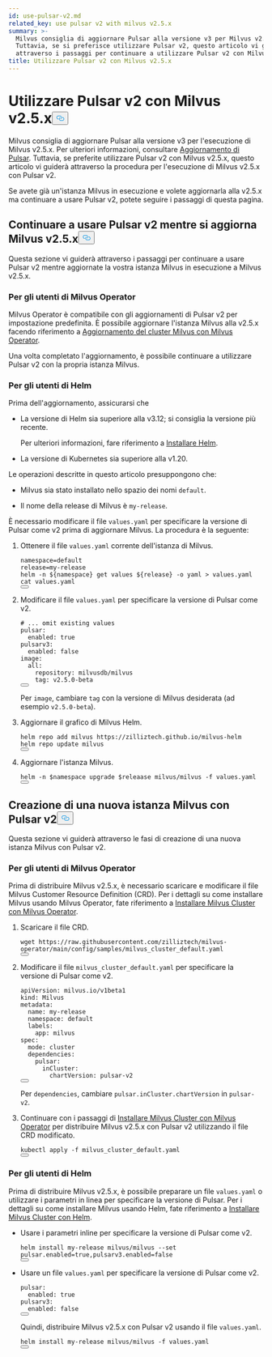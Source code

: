 ```yaml
---
id: use-pulsar-v2.md
related_key: use pulsar v2 with milvus v2.5.x
summary: >-
  Milvus consiglia di aggiornare Pulsar alla versione v3 per Milvus v2.5.x.
  Tuttavia, se si preferisce utilizzare Pulsar v2, questo articolo vi guiderà
  attraverso i passaggi per continuare a utilizzare Pulsar v2 con Milvus v2.5.x.
title: Utilizzare Pulsar v2 con Milvus v2.5.x
---
```

<h1 id="Use-Pulsar-v2-with-Milvus-v25x" class="common-anchor-header">Utilizzare Pulsar v2 con Milvus v2.5.x<button data-href="#Use-Pulsar-v2-with-Milvus-v25x" class="anchor-icon" translate="no">
      <svg translate="no"
        aria-hidden="true"
        focusable="false"
        height="20"
        version="1.1"
        viewBox="0 0 16 16"
        width="16"
      >
        <path
          fill="#0092E4"
          fill-rule="evenodd"
          d="M4 9h1v1H4c-1.5 0-3-1.69-3-3.5S2.55 3 4 3h4c1.45 0 3 1.69 3 3.5 0 1.41-.91 2.72-2 3.25V8.59c.58-.45 1-1.27 1-2.09C10 5.22 8.98 4 8 4H4c-.98 0-2 1.22-2 2.5S3 9 4 9zm9-3h-1v1h1c1 0 2 1.22 2 2.5S13.98 12 13 12H9c-.98 0-2-1.22-2-2.5 0-.83.42-1.64 1-2.09V6.25c-1.09.53-2 1.84-2 3.25C6 11.31 7.55 13 9 13h4c1.45 0 3-1.69 3-3.5S14.5 6 13 6z"
        ></path>
      </svg>
    </button></h1><p>Milvus consiglia di aggiornare Pulsar alla versione v3 per l'esecuzione di Milvus v2.5.x. Per ulteriori informazioni, consultare <a href="/docs/it/upgrade-pulsar-v3.md">Aggiornamento di Pulsar</a>. Tuttavia, se preferite utilizzare Pulsar v2 con Milvus v2.5.x, questo articolo vi guiderà attraverso la procedura per l'esecuzione di Milvus v2.5.x con Pulsar v2.</p>
<p>Se avete già un'istanza Milvus in esecuzione e volete aggiornarla alla v2.5.x ma continuare a usare Pulsar v2, potete seguire i passaggi di questa pagina.</p>
<h2 id="Continue-using-Pulsar-v2-while-upgrading-Milvus-v25x" class="common-anchor-header">Continuare a usare Pulsar v2 mentre si aggiorna Milvus v2.5.x<button data-href="#Continue-using-Pulsar-v2-while-upgrading-Milvus-v25x" class="anchor-icon" translate="no">
      <svg translate="no"
        aria-hidden="true"
        focusable="false"
        height="20"
        version="1.1"
        viewBox="0 0 16 16"
        width="16"
      >
        <path
          fill="#0092E4"
          fill-rule="evenodd"
          d="M4 9h1v1H4c-1.5 0-3-1.69-3-3.5S2.55 3 4 3h4c1.45 0 3 1.69 3 3.5 0 1.41-.91 2.72-2 3.25V8.59c.58-.45 1-1.27 1-2.09C10 5.22 8.98 4 8 4H4c-.98 0-2 1.22-2 2.5S3 9 4 9zm9-3h-1v1h1c1 0 2 1.22 2 2.5S13.98 12 13 12H9c-.98 0-2-1.22-2-2.5 0-.83.42-1.64 1-2.09V6.25c-1.09.53-2 1.84-2 3.25C6 11.31 7.55 13 9 13h4c1.45 0 3-1.69 3-3.5S14.5 6 13 6z"
        ></path>
      </svg>
    </button></h2><p>Questa sezione vi guiderà attraverso i passaggi per continuare a usare Pulsar v2 mentre aggiornate la vostra istanza Milvus in esecuzione a Milvus v2.5.x.</p>
<h3 id="For-Milvus-Operator-users" class="common-anchor-header">Per gli utenti di Milvus Operator</h3><p>Milvus Operator è compatibile con gli aggiornamenti di Pulsar v2 per impostazione predefinita. È possibile aggiornare l'istanza Milvus alla v2.5.x facendo riferimento a <a href="/docs/it/upgrade_milvus_cluster-operator.md">Aggiornamento del cluster Milvus con Milvus Operator</a>.</p>
<p>Una volta completato l'aggiornamento, è possibile continuare a utilizzare Pulsar v2 con la propria istanza Milvus.</p>
<h3 id="For-Helm-users" class="common-anchor-header">Per gli utenti di Helm</h3><p>Prima dell'aggiornamento, assicurarsi che</p>
<ul>
<li><p>La versione di Helm sia superiore alla v3.12; si consiglia la versione più recente.</p>
<p>Per ulteriori informazioni, fare riferimento a <a href="https://helm.sh/docs/intro/install/">Installare Helm</a>.</p></li>
<li><p>La versione di Kubernetes sia superiore alla v1.20.</p></li>
</ul>
<p>Le operazioni descritte in questo articolo presuppongono che:</p>
<ul>
<li><p>Milvus sia stato installato nello spazio dei nomi <code translate="no">default</code>.</p></li>
<li><p>Il nome della release di Milvus è <code translate="no">my-release</code>.</p></li>
</ul>
<p>È necessario modificare il file <code translate="no">values.yaml</code> per specificare la versione di Pulsar come v2 prima di aggiornare Milvus. La procedura è la seguente:</p>
<ol>
<li><p>Ottenere il file <code translate="no">values.yaml</code> corrente dell'istanza di Milvus.</p>
<pre><code translate="no" class="language-bash">namespace=default
release=my-release
helm -n <span class="hljs-variable">${namespace}</span> get values <span class="hljs-variable">${release}</span> -o yaml &gt; values.yaml
<span class="hljs-built_in">cat</span> values.yaml
<button class="copy-code-btn"></button></code></pre></li>
<li><p>Modificare il file <code translate="no">values.yaml</code> per specificare la versione di Pulsar come v2.</p>
<pre><code translate="no" class="language-yaml"><span class="hljs-comment"># ... omit existing values</span>
pulsar:
  enabled: <span class="hljs-literal">true</span>
pulsarv3:
  enabled: <span class="hljs-literal">false</span>
image:
  all:
    repository: milvusdb/milvus
    tag: v2.5.0-beta 
<button class="copy-code-btn"></button></code></pre>
<p>Per <code translate="no">image</code>, cambiare <code translate="no">tag</code> con la versione di Milvus desiderata (ad esempio <code translate="no">v2.5.0-beta</code>).</p></li>
<li><p>Aggiornare il grafico di Milvus Helm.</p>
<pre><code translate="no" class="language-bash">helm repo <span class="hljs-keyword">add</span> milvus https:<span class="hljs-comment">//zilliztech.github.io/milvus-helm</span>
helm repo update milvus
<button class="copy-code-btn"></button></code></pre></li>
<li><p>Aggiornare l'istanza Milvus.</p>
<pre><code translate="no" class="language-bash">helm -n <span class="hljs-variable">$namespace</span> upgrade <span class="hljs-variable">$releaase</span> milvus/milvus -f values.yaml
<button class="copy-code-btn"></button></code></pre></li>
</ol>
<h2 id="Creating-a-new-Milvus-instance-with-Pulsar-v2" class="common-anchor-header">Creazione di una nuova istanza Milvus con Pulsar v2<button data-href="#Creating-a-new-Milvus-instance-with-Pulsar-v2" class="anchor-icon" translate="no">
      <svg translate="no"
        aria-hidden="true"
        focusable="false"
        height="20"
        version="1.1"
        viewBox="0 0 16 16"
        width="16"
      >
        <path
          fill="#0092E4"
          fill-rule="evenodd"
          d="M4 9h1v1H4c-1.5 0-3-1.69-3-3.5S2.55 3 4 3h4c1.45 0 3 1.69 3 3.5 0 1.41-.91 2.72-2 3.25V8.59c.58-.45 1-1.27 1-2.09C10 5.22 8.98 4 8 4H4c-.98 0-2 1.22-2 2.5S3 9 4 9zm9-3h-1v1h1c1 0 2 1.22 2 2.5S13.98 12 13 12H9c-.98 0-2-1.22-2-2.5 0-.83.42-1.64 1-2.09V6.25c-1.09.53-2 1.84-2 3.25C6 11.31 7.55 13 9 13h4c1.45 0 3-1.69 3-3.5S14.5 6 13 6z"
        ></path>
      </svg>
    </button></h2><p>Questa sezione vi guiderà attraverso le fasi di creazione di una nuova istanza Milvus con Pulsar v2.</p>
<h3 id="For-Milvus-Operator-users" class="common-anchor-header">Per gli utenti di Milvus Operator</h3><p>Prima di distribuire Milvus v2.5.x, è necessario scaricare e modificare il file Milvus Customer Resource Definition (CRD). Per i dettagli su come installare Milvus usando Milvus Operator, fate riferimento a <a href="/docs/it/install_cluster-milvusoperator.md">Installare Milvus Cluster con Milvus Operator</a>.</p>
<ol>
<li><p>Scaricare il file CRD.</p>
<pre><code translate="no" class="language-bash">wget <span class="hljs-attr">https</span>:<span class="hljs-comment">//raw.githubusercontent.com/zilliztech/milvus-operator/main/config/samples/milvus_cluster_default.yaml</span>
<button class="copy-code-btn"></button></code></pre></li>
<li><p>Modificare il file <code translate="no">milvus_cluster_default.yaml</code> per specificare la versione di Pulsar come v2.</p>
<pre><code translate="no" class="language-yaml"><span class="hljs-attr">apiVersion</span>: milvus.<span class="hljs-property">io</span>/v1beta1
<span class="hljs-attr">kind</span>: <span class="hljs-title class_">Milvus</span>
<span class="hljs-attr">metadata</span>:
  <span class="hljs-attr">name</span>: my-release
  <span class="hljs-attr">namespace</span>: <span class="hljs-keyword">default</span>
  <span class="hljs-attr">labels</span>:
    <span class="hljs-attr">app</span>: milvus
<span class="hljs-attr">spec</span>:
  <span class="hljs-attr">mode</span>: cluster
  <span class="hljs-attr">dependencies</span>:
    <span class="hljs-attr">pulsar</span>:
      <span class="hljs-attr">inCluster</span>:
        <span class="hljs-attr">chartVersion</span>: pulsar-v2
<button class="copy-code-btn"></button></code></pre>
<p>Per <code translate="no">dependencies</code>, cambiare <code translate="no">pulsar.inCluster.chartVersion</code> in <code translate="no">pulsar-v2</code>.</p></li>
<li><p>Continuare con i passaggi di <a href="https://milvus.io/docs/install_cluster-milvusoperator.md#Deploy-Milvus">Installare Milvus Cluster con Milvus Operator</a> per distribuire Milvus v2.5.x con Pulsar v2 utilizzando il file CRD modificato.</p>
<pre><code translate="no" class="language-bash">kubectl apply -f milvus_cluster_default.yaml
<button class="copy-code-btn"></button></code></pre></li>
</ol>
<h3 id="For-Helm-users" class="common-anchor-header">Per gli utenti di Helm</h3><p>Prima di distribuire Milvus v2.5.x, è possibile preparare un file <code translate="no">values.yaml</code> o utilizzare i parametri in linea per specificare la versione di Pulsar. Per i dettagli su come installare Milvus usando Helm, fate riferimento a <a href="/docs/it/install_cluster-helm.md">Installare Milvus Cluster con Helm</a>.</p>
<ul>
<li><p>Usare i parametri inline per specificare la versione di Pulsar come v2.</p>
<pre><code translate="no" class="language-bash">helm install my-release milvus/milvus --<span class="hljs-built_in">set</span> pulsar.enabled=<span class="hljs-literal">true</span>,pulsarv3.enabled=<span class="hljs-literal">false</span>
<button class="copy-code-btn"></button></code></pre></li>
<li><p>Usare un file <code translate="no">values.yaml</code> per specificare la versione di Pulsar come v2.</p>
<pre><code translate="no" class="language-yaml"><span class="hljs-attr">pulsar</span>:
  <span class="hljs-attr">enabled</span>: <span class="hljs-literal">true</span>
<span class="hljs-attr">pulsarv3</span>:
  <span class="hljs-attr">enabled</span>: <span class="hljs-literal">false</span>
<button class="copy-code-btn"></button></code></pre>
<p>Quindi, distribuire Milvus v2.5.x con Pulsar v2 usando il file <code translate="no">values.yaml</code>.</p>
<pre><code translate="no" class="language-bash">helm install my-release milvus/milvus -f values.yaml
<button class="copy-code-btn"></button></code></pre></li>
</ul>
